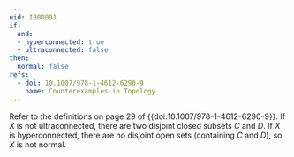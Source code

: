 ```yaml
---
uid: I000091
if:
  and:
  - hyperconnected: true
  - ultraconnected: false
then:
  normal: false
refs:
  - doi: 10.1007/978-1-4612-6290-9
    name: Counterexamples in Topology
---
```

Refer to the definitions on page 29 of {{doi:10.1007/978-1-4612-6290-9}}.
If $X$ is not ultraconnected, there are two disjoint closed subsets $C$ and
$D$. If $X$ is hyperconnected, there are no disjoint open sets (containing $C$
and $D$), so $X$ is not normal.
